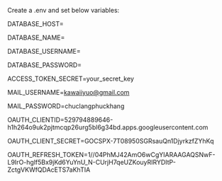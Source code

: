 Create a .env and set below variables:

DATABASE_HOST=

DATABASE_NAME=

DATABASE_USERNAME=

DATABASE_PASSWORD=

ACCESS_TOKEN_SECRET=your_secret_key

MAIL_USERNAME=kawaiiyuo@gmail.com

MAIL_PASSWORD=chuclangphuckhang

OAUTH_CLIENTID=529794889646-h1h264o9uk2pjtmcqp26urg5bl6g34bd.apps.googleusercontent.com

OAUTH_CLIENT_SECRET=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

OAUTH_REFRESH_TOKEN=1//04PhMJ42AmO6wCgYIARAAGAQSNwF-L9IrO-hglf5Bx9jKd6YuYnU_N-CUrjH7qeUZKouyRIRYDItP-ZctgVKWfQDAcETS7aKhTIA
